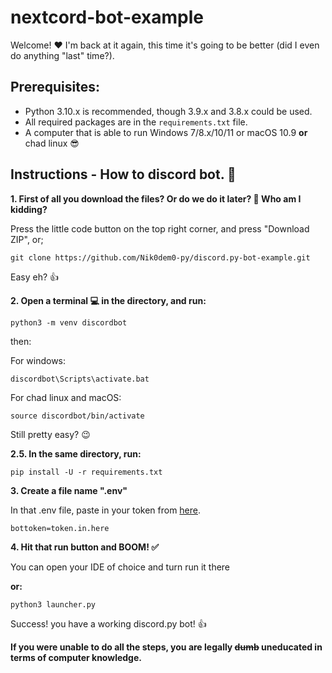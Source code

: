 # nextcord-bot-example

Welcome! :heart: I'm back at it again, this time it's going to be better (did I even do anything "last" time?).

## Prerequisites:

- Python 3.10.x is recommended, though 3.9.x and 3.8.x could be used.
- All required packages are in the `requirements.txt` file.
- A computer that is able to run Windows 7/8.x/10/11 or macOS 10.9 **or** chad linux :sunglasses:


## Instructions - How to discord bot. :robot:

**1. First of all you download the files? Or do we do it later? :thinking: Who am I kidding?**

Press the little code button on the top right corner, and press "Download ZIP", or;

```
git clone https://github.com/Nik0dem0-py/discord.py-bot-example.git
```

Easy eh? :thumbsup:

**2.  Open a terminal :computer: in the directory, and run:**

```
python3 -m venv discordbot
```

then:

For windows:

```
discordbot\Scripts\activate.bat
```

For chad linux and macOS:

```
source discordbot/bin/activate
```

Still pretty easy? :wink:

**2.5.  In the same directory, run:**

```
pip install -U -r requirements.txt
```

**3. Create a file name ".env"**

In that .env file, paste in your token from [here](https://discord.com/developers).

```
bottoken=token.in.here
```

**4. Hit that run button and BOOM! :white_check_mark:**

You can open your IDE of choice and turn run it there

**or:**

```
python3 launcher.py
```
Success! you have a working discord.py bot! :thumbsup:

**If you were unable to do all the steps, you are legally ~~dumb~~ uneducated in terms of computer knowledge.**






